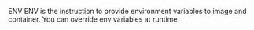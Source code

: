 ENV
ENV is the instruction to provide environment variables to image and container. You can override env variables at runtime